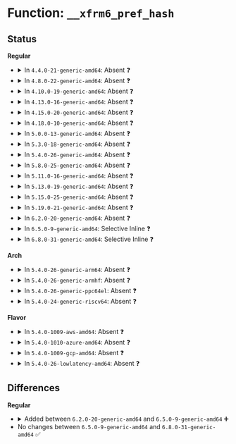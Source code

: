 # Function: <code>__xfrm6_pref_hash</code>

## Status
<b>Regular</b>
<ul>
<li>
<details>
<summary>In <code>4.4.0-21-generic-amd64</code>: Absent ❓</summary>

```json
{
  "name": "__xfrm6_pref_hash",
  "collision_type": "Unique Static",
  "inline_type": "Full",
  "funcs": [
    {
      "addr": 18446744071586913773,
      "name": "__xfrm6_pref_hash",
      "external": false,
      "loc": "net/xfrm/xfrm_hash.h:54",
      "file": "net/xfrm/xfrm_policy.c",
      "inline": "declared, inlined",
      "caller_inline": [
        "net/xfrm/xfrm_policy.c:xfrm_hash_resize",
        "net/xfrm/xfrm_policy.c:xfrm_hash_resize",
        "net/xfrm/xfrm_policy.c:policy_hash_bysel",
        "net/xfrm/xfrm_policy.c:policy_hash_bysel"
      ],
      "caller_func": []
    }
  ],
  "symbols": []
}
```
</details>
</li>
<li>
<details>
<summary>In <code>4.8.0-22-generic-amd64</code>: Absent ❓</summary>

```json
{
  "name": "__xfrm6_pref_hash",
  "collision_type": "Unique Static",
  "inline_type": "Full",
  "funcs": [
    {
      "addr": 18446744071587360031,
      "name": "__xfrm6_pref_hash",
      "external": false,
      "loc": "net/xfrm/xfrm_hash.h:54",
      "file": "net/xfrm/xfrm_policy.c",
      "inline": "declared, inlined",
      "caller_inline": [
        "net/xfrm/xfrm_policy.c:xfrm_hash_resize",
        "net/xfrm/xfrm_policy.c:xfrm_hash_resize",
        "net/xfrm/xfrm_policy.c:policy_hash_bysel",
        "net/xfrm/xfrm_policy.c:policy_hash_bysel"
      ],
      "caller_func": []
    }
  ],
  "symbols": []
}
```
</details>
</li>
<li>
<details>
<summary>In <code>4.10.0-19-generic-amd64</code>: Absent ❓</summary>

```json
{
  "name": "__xfrm6_pref_hash",
  "collision_type": "Unique Static",
  "inline_type": "Full",
  "funcs": [
    {
      "addr": 18446744071587562912,
      "name": "__xfrm6_pref_hash",
      "external": false,
      "loc": "net/xfrm/xfrm_hash.h:54",
      "file": "net/xfrm/xfrm_policy.c",
      "inline": "declared, inlined",
      "caller_inline": [
        "net/xfrm/xfrm_policy.c:xfrm_hash_resize",
        "net/xfrm/xfrm_policy.c:xfrm_hash_resize",
        "net/xfrm/xfrm_policy.c:policy_hash_bysel",
        "net/xfrm/xfrm_policy.c:policy_hash_bysel"
      ],
      "caller_func": []
    }
  ],
  "symbols": []
}
```
</details>
</li>
<li>
<details>
<summary>In <code>4.13.0-16-generic-amd64</code>: Absent ❓</summary>

```json
{
  "name": "__xfrm6_pref_hash",
  "collision_type": "Unique Static",
  "inline_type": "Full",
  "funcs": [
    {
      "addr": 18446744071587709922,
      "name": "__xfrm6_pref_hash",
      "external": false,
      "loc": "net/xfrm/xfrm_hash.h:54",
      "file": "net/xfrm/xfrm_policy.c",
      "inline": "declared, inlined",
      "caller_inline": [
        "net/xfrm/xfrm_policy.c:xfrm_hash_resize",
        "net/xfrm/xfrm_policy.c:xfrm_hash_resize",
        "net/xfrm/xfrm_policy.c:policy_hash_bysel",
        "net/xfrm/xfrm_policy.c:policy_hash_bysel"
      ],
      "caller_func": []
    }
  ],
  "symbols": []
}
```
</details>
</li>
<li>
<details>
<summary>In <code>4.15.0-20-generic-amd64</code>: Absent ❓</summary>

```json
{
  "name": "__xfrm6_pref_hash",
  "collision_type": "Unique Static",
  "inline_type": "Full",
  "funcs": [
    {
      "addr": 18446744071588235602,
      "name": "__xfrm6_pref_hash",
      "external": false,
      "loc": "net/xfrm/xfrm_hash.h:55",
      "file": "net/xfrm/xfrm_policy.c",
      "inline": "declared, inlined",
      "caller_inline": [
        "net/xfrm/xfrm_policy.c:xfrm_hash_resize",
        "net/xfrm/xfrm_policy.c:xfrm_hash_resize",
        "net/xfrm/xfrm_policy.c:policy_hash_bysel",
        "net/xfrm/xfrm_policy.c:policy_hash_bysel"
      ],
      "caller_func": []
    }
  ],
  "symbols": []
}
```
</details>
</li>
<li>
<details>
<summary>In <code>4.18.0-10-generic-amd64</code>: Absent ❓</summary>

```json
{
  "name": "__xfrm6_pref_hash",
  "collision_type": "Unique Static",
  "inline_type": "Full",
  "funcs": [
    {
      "addr": 18446744071588590625,
      "name": "__xfrm6_pref_hash",
      "external": false,
      "loc": "net/xfrm/xfrm_hash.h:55",
      "file": "net/xfrm/xfrm_policy.c",
      "inline": "declared, inlined",
      "caller_inline": [
        "net/xfrm/xfrm_policy.c:xfrm_hash_resize",
        "net/xfrm/xfrm_policy.c:xfrm_hash_resize",
        "net/xfrm/xfrm_policy.c:policy_hash_bysel",
        "net/xfrm/xfrm_policy.c:policy_hash_bysel"
      ],
      "caller_func": []
    }
  ],
  "symbols": []
}
```
</details>
</li>
<li>
<details>
<summary>In <code>5.0.0-13-generic-amd64</code>: Absent ❓</summary>

```json
{
  "name": "__xfrm6_pref_hash",
  "collision_type": "Unique Static",
  "inline_type": "Full",
  "funcs": [
    {
      "addr": 18446744071588797665,
      "name": "__xfrm6_pref_hash",
      "external": false,
      "loc": "net/xfrm/xfrm_hash.h:54",
      "file": "net/xfrm/xfrm_policy.c",
      "inline": "declared, inlined",
      "caller_inline": [
        "net/xfrm/xfrm_policy.c:xfrm_hash_resize",
        "net/xfrm/xfrm_policy.c:xfrm_hash_resize",
        "net/xfrm/xfrm_policy.c:policy_hash_bysel",
        "net/xfrm/xfrm_policy.c:policy_hash_bysel"
      ],
      "caller_func": []
    }
  ],
  "symbols": []
}
```
</details>
</li>
<li>
<details>
<summary>In <code>5.3.0-18-generic-amd64</code>: Absent ❓</summary>

```json
{
  "name": "__xfrm6_pref_hash",
  "collision_type": "Unique Static",
  "inline_type": "Full",
  "funcs": [
    {
      "addr": 18446744071589228789,
      "name": "__xfrm6_pref_hash",
      "external": false,
      "loc": "net/xfrm/xfrm_hash.h:54",
      "file": "net/xfrm/xfrm_policy.c",
      "inline": "declared, inlined",
      "caller_inline": [
        "net/xfrm/xfrm_policy.c:xfrm_hash_resize",
        "net/xfrm/xfrm_policy.c:xfrm_hash_resize",
        "net/xfrm/xfrm_policy.c:policy_hash_bysel",
        "net/xfrm/xfrm_policy.c:policy_hash_bysel"
      ],
      "caller_func": []
    }
  ],
  "symbols": []
}
```
</details>
</li>
<li>
<details>
<summary>In <code>5.4.0-26-generic-amd64</code>: Absent ❓</summary>

```json
{
  "name": "__xfrm6_pref_hash",
  "collision_type": "Unique Static",
  "inline_type": "Full",
  "funcs": [
    {
      "addr": 18446744071589454053,
      "name": "__xfrm6_pref_hash",
      "external": false,
      "loc": "net/xfrm/xfrm_hash.h:54",
      "file": "net/xfrm/xfrm_policy.c",
      "inline": "declared, inlined",
      "caller_inline": [
        "net/xfrm/xfrm_policy.c:xfrm_hash_resize",
        "net/xfrm/xfrm_policy.c:xfrm_hash_resize",
        "net/xfrm/xfrm_policy.c:policy_hash_bysel",
        "net/xfrm/xfrm_policy.c:policy_hash_bysel"
      ],
      "caller_func": []
    }
  ],
  "symbols": []
}
```
</details>
</li>
<li>
<details>
<summary>In <code>5.8.0-25-generic-amd64</code>: Absent ❓</summary>

```json
{
  "name": "__xfrm6_pref_hash",
  "collision_type": "Unique Static",
  "inline_type": "Full",
  "funcs": [
    {
      "addr": 18446744071590445413,
      "name": "__xfrm6_pref_hash",
      "external": false,
      "loc": "net/xfrm/xfrm_hash.h:54",
      "file": "net/xfrm/xfrm_policy.c",
      "inline": "declared, inlined",
      "caller_inline": [
        "net/xfrm/xfrm_policy.c:xfrm_dst_hash_transfer",
        "net/xfrm/xfrm_policy.c:xfrm_dst_hash_transfer",
        "net/xfrm/xfrm_policy.c:policy_hash_bysel",
        "net/xfrm/xfrm_policy.c:policy_hash_bysel"
      ],
      "caller_func": []
    }
  ],
  "symbols": []
}
```
</details>
</li>
<li>
<details>
<summary>In <code>5.11.0-16-generic-amd64</code>: Absent ❓</summary>

```json
{
  "name": "__xfrm6_pref_hash",
  "collision_type": "Unique Static",
  "inline_type": "Full",
  "funcs": [
    {
      "addr": 18446744071590503509,
      "name": "__xfrm6_pref_hash",
      "external": false,
      "loc": "net/xfrm/xfrm_hash.h:54",
      "file": "net/xfrm/xfrm_policy.c",
      "inline": "declared, inlined",
      "caller_inline": [
        "net/xfrm/xfrm_policy.c:xfrm_dst_hash_transfer",
        "net/xfrm/xfrm_policy.c:xfrm_dst_hash_transfer",
        "net/xfrm/xfrm_policy.c:policy_hash_bysel",
        "net/xfrm/xfrm_policy.c:policy_hash_bysel"
      ],
      "caller_func": []
    }
  ],
  "symbols": []
}
```
</details>
</li>
<li>
<details>
<summary>In <code>5.13.0-19-generic-amd64</code>: Absent ❓</summary>

```json
{
  "name": "__xfrm6_pref_hash",
  "collision_type": "Unique Static",
  "inline_type": "Full",
  "funcs": [
    {
      "addr": 18446744071590428947,
      "name": "__xfrm6_pref_hash",
      "external": false,
      "loc": "net/xfrm/xfrm_hash.h:54",
      "file": "net/xfrm/xfrm_policy.c",
      "inline": "declared, inlined",
      "caller_inline": [
        "net/xfrm/xfrm_policy.c:xfrm_dst_hash_transfer",
        "net/xfrm/xfrm_policy.c:xfrm_dst_hash_transfer",
        "net/xfrm/xfrm_policy.c:policy_hash_bysel",
        "net/xfrm/xfrm_policy.c:policy_hash_bysel"
      ],
      "caller_func": []
    }
  ],
  "symbols": []
}
```
</details>
</li>
<li>
<details>
<summary>In <code>5.15.0-25-generic-amd64</code>: Absent ❓</summary>

```json
{
  "name": "__xfrm6_pref_hash",
  "collision_type": "Unique Static",
  "inline_type": "Full",
  "funcs": [
    {
      "addr": 18446744071591227725,
      "name": "__xfrm6_pref_hash",
      "external": false,
      "loc": "net/xfrm/xfrm_hash.h:54",
      "file": "net/xfrm/xfrm_policy.c",
      "inline": "declared, inlined",
      "caller_inline": [
        "net/xfrm/xfrm_policy.c:xfrm_dst_hash_transfer",
        "net/xfrm/xfrm_policy.c:xfrm_dst_hash_transfer",
        "net/xfrm/xfrm_policy.c:policy_hash_bysel",
        "net/xfrm/xfrm_policy.c:policy_hash_bysel"
      ],
      "caller_func": []
    }
  ],
  "symbols": []
}
```
</details>
</li>
<li>
<details>
<summary>In <code>5.19.0-21-generic-amd64</code>: Absent ❓</summary>

```json
{
  "name": "__xfrm6_pref_hash",
  "collision_type": "Unique Static",
  "inline_type": "Full",
  "funcs": [
    {
      "addr": 18446744071592890658,
      "name": "__xfrm6_pref_hash",
      "external": false,
      "loc": "net/xfrm/xfrm_hash.h:54",
      "file": "net/xfrm/xfrm_policy.c",
      "inline": "declared, inlined",
      "caller_inline": [
        "net/xfrm/xfrm_policy.c:xfrm_dst_hash_transfer",
        "net/xfrm/xfrm_policy.c:xfrm_dst_hash_transfer",
        "net/xfrm/xfrm_policy.c:policy_hash_bysel",
        "net/xfrm/xfrm_policy.c:policy_hash_bysel"
      ],
      "caller_func": []
    }
  ],
  "symbols": []
}
```
</details>
</li>
<li>
<details>
<summary>In <code>6.2.0-20-generic-amd64</code>: Absent ❓</summary>

```json
{
  "name": "__xfrm6_pref_hash",
  "collision_type": "Unique Static",
  "inline_type": "Full",
  "funcs": [
    {
      "addr": 18446744071594770565,
      "name": "__xfrm6_pref_hash",
      "external": false,
      "loc": "net/xfrm/xfrm_hash.h:54",
      "file": "net/xfrm/xfrm_policy.c",
      "inline": "declared, inlined",
      "caller_inline": [
        "net/xfrm/xfrm_policy.c:xfrm_dst_hash_transfer",
        "net/xfrm/xfrm_policy.c:xfrm_dst_hash_transfer",
        "net/xfrm/xfrm_policy.c:policy_hash_bysel",
        "net/xfrm/xfrm_policy.c:policy_hash_bysel"
      ],
      "caller_func": []
    }
  ],
  "symbols": []
}
```
</details>
</li>
<li>
<details>
<summary>In <code>6.5.0-9-generic-amd64</code>: Selective Inline ❓</summary>

```c
unsigned int __xfrm6_pref_hash(const xfrm_address_t * addr, __u8 prefixlen)
```

```json
{
  "name": "__xfrm6_pref_hash",
  "collision_type": "Unique Static",
  "inline_type": "Selective",
  "funcs": [
    {
      "addr": 18446744071595157980,
      "name": "__xfrm6_pref_hash",
      "external": false,
      "loc": "net/xfrm/xfrm_hash.h:54",
      "file": "net/xfrm/xfrm_policy.c",
      "inline": "declared, inlined",
      "caller_inline": [
        "net/xfrm/xfrm_policy.c:xfrm_dst_hash_transfer",
        "net/xfrm/xfrm_policy.c:xfrm_dst_hash_transfer"
      ],
      "caller_func": [
        "net/xfrm/xfrm_policy.c:policy_hash_bysel",
        "net/xfrm/xfrm_policy.c:policy_hash_bysel"
      ]
    }
  ],
  "symbols": [
    {
      "addr": 18446744071595151200,
      "name": "__xfrm6_pref_hash",
      "section": ".text",
      "bind": "STB_LOCAL",
      "size": 351
    }
  ]
}
```
</details>
</li>
<li>
<details>
<summary>In <code>6.8.0-31-generic-amd64</code>: Selective Inline ❓</summary>

```c
unsigned int __xfrm6_pref_hash(const xfrm_address_t * addr, __u8 prefixlen)
```

```json
{
  "name": "__xfrm6_pref_hash",
  "collision_type": "Unique Static",
  "inline_type": "Selective",
  "funcs": [
    {
      "addr": 18446744071596001004,
      "name": "__xfrm6_pref_hash",
      "external": false,
      "loc": "net/xfrm/xfrm_hash.h:54",
      "file": "net/xfrm/xfrm_policy.c",
      "inline": "declared, inlined",
      "caller_inline": [
        "net/xfrm/xfrm_policy.c:xfrm_dst_hash_transfer",
        "net/xfrm/xfrm_policy.c:xfrm_dst_hash_transfer"
      ],
      "caller_func": [
        "net/xfrm/xfrm_policy.c:policy_hash_bysel",
        "net/xfrm/xfrm_policy.c:policy_hash_bysel"
      ]
    }
  ],
  "symbols": [
    {
      "addr": 18446744071595993328,
      "name": "__xfrm6_pref_hash",
      "section": ".text",
      "bind": "STB_LOCAL",
      "size": 351
    }
  ]
}
```
</details>
</li>
</ul>
<b>Arch</b>
<ul>
<li>
<details>
<summary>In <code>5.4.0-26-generic-arm64</code>: Absent ❓</summary>

```json
{
  "name": "__xfrm6_pref_hash",
  "collision_type": "Unique Static",
  "inline_type": "Full",
  "funcs": [
    {
      "addr": 18446603336503126704,
      "name": "__xfrm6_pref_hash",
      "external": false,
      "loc": "net/xfrm/xfrm_hash.h:54",
      "file": "net/xfrm/xfrm_policy.c",
      "inline": "declared, inlined",
      "caller_inline": [
        "net/xfrm/xfrm_policy.c:xfrm_hash_resize",
        "net/xfrm/xfrm_policy.c:xfrm_hash_resize",
        "net/xfrm/xfrm_policy.c:policy_hash_bysel",
        "net/xfrm/xfrm_policy.c:policy_hash_bysel"
      ],
      "caller_func": []
    }
  ],
  "symbols": []
}
```
</details>
</li>
<li>
<details>
<summary>In <code>5.4.0-26-generic-armhf</code>: Absent ❓</summary>

```json
{
  "name": "__xfrm6_pref_hash",
  "collision_type": "Unique Static",
  "inline_type": "Full",
  "funcs": [
    {
      "addr": 3235791460,
      "name": "__xfrm6_pref_hash",
      "external": false,
      "loc": "net/xfrm/xfrm_hash.h:54",
      "file": "net/xfrm/xfrm_policy.c",
      "inline": "declared, inlined",
      "caller_inline": [
        "net/xfrm/xfrm_policy.c:xfrm_hash_resize",
        "net/xfrm/xfrm_policy.c:xfrm_hash_resize",
        "net/xfrm/xfrm_policy.c:policy_hash_bysel",
        "net/xfrm/xfrm_policy.c:policy_hash_bysel"
      ],
      "caller_func": []
    }
  ],
  "symbols": []
}
```
</details>
</li>
<li>
<details>
<summary>In <code>5.4.0-26-generic-ppc64el</code>: Absent ❓</summary>

```json
{
  "name": "__xfrm6_pref_hash",
  "collision_type": "Unique Static",
  "inline_type": "Full",
  "funcs": [
    {
      "addr": 13835058055296825144,
      "name": "__xfrm6_pref_hash",
      "external": false,
      "loc": "net/xfrm/xfrm_hash.h:54",
      "file": "net/xfrm/xfrm_policy.c",
      "inline": "declared, inlined",
      "caller_inline": [
        "net/xfrm/xfrm_policy.c:xfrm_bydst_resize",
        "net/xfrm/xfrm_policy.c:xfrm_bydst_resize",
        "net/xfrm/xfrm_policy.c:policy_hash_bysel",
        "net/xfrm/xfrm_policy.c:policy_hash_bysel"
      ],
      "caller_func": []
    }
  ],
  "symbols": []
}
```
</details>
</li>
<li>
<details>
<summary>In <code>5.4.0-24-generic-riscv64</code>: Absent ❓</summary>

```json
{
  "name": "__xfrm6_pref_hash",
  "collision_type": "Unique Static",
  "inline_type": "Full",
  "funcs": [
    {
      "addr": 18446743936279164482,
      "name": "__xfrm6_pref_hash",
      "external": false,
      "loc": "net/xfrm/xfrm_hash.h:54",
      "file": "net/xfrm/xfrm_policy.c",
      "inline": "declared, inlined",
      "caller_inline": [
        "net/xfrm/xfrm_policy.c:xfrm_hash_resize",
        "net/xfrm/xfrm_policy.c:xfrm_hash_resize",
        "net/xfrm/xfrm_policy.c:policy_hash_bysel",
        "net/xfrm/xfrm_policy.c:policy_hash_bysel"
      ],
      "caller_func": []
    }
  ],
  "symbols": []
}
```
</details>
</li>
</ul>
<b>Flavor</b>
<ul>
<li>
<details>
<summary>In <code>5.4.0-1009-aws-amd64</code>: Absent ❓</summary>

```json
{
  "name": "__xfrm6_pref_hash",
  "collision_type": "Unique Static",
  "inline_type": "Full",
  "funcs": [
    {
      "addr": 18446744071589058421,
      "name": "__xfrm6_pref_hash",
      "external": false,
      "loc": "net/xfrm/xfrm_hash.h:54",
      "file": "net/xfrm/xfrm_policy.c",
      "inline": "declared, inlined",
      "caller_inline": [
        "net/xfrm/xfrm_policy.c:xfrm_hash_resize",
        "net/xfrm/xfrm_policy.c:xfrm_hash_resize",
        "net/xfrm/xfrm_policy.c:policy_hash_bysel",
        "net/xfrm/xfrm_policy.c:policy_hash_bysel"
      ],
      "caller_func": []
    }
  ],
  "symbols": []
}
```
</details>
</li>
<li>
<details>
<summary>In <code>5.4.0-1010-azure-amd64</code>: Absent ❓</summary>

```json
{
  "name": "__xfrm6_pref_hash",
  "collision_type": "Unique Static",
  "inline_type": "Full",
  "funcs": [
    {
      "addr": 18446744071588783461,
      "name": "__xfrm6_pref_hash",
      "external": false,
      "loc": "net/xfrm/xfrm_hash.h:54",
      "file": "net/xfrm/xfrm_policy.c",
      "inline": "declared, inlined",
      "caller_inline": [
        "net/xfrm/xfrm_policy.c:xfrm_hash_resize",
        "net/xfrm/xfrm_policy.c:xfrm_hash_resize",
        "net/xfrm/xfrm_policy.c:policy_hash_bysel",
        "net/xfrm/xfrm_policy.c:policy_hash_bysel"
      ],
      "caller_func": []
    }
  ],
  "symbols": []
}
```
</details>
</li>
<li>
<details>
<summary>In <code>5.4.0-1009-gcp-amd64</code>: Absent ❓</summary>

```json
{
  "name": "__xfrm6_pref_hash",
  "collision_type": "Unique Static",
  "inline_type": "Full",
  "funcs": [
    {
      "addr": 18446744071589495285,
      "name": "__xfrm6_pref_hash",
      "external": false,
      "loc": "net/xfrm/xfrm_hash.h:54",
      "file": "net/xfrm/xfrm_policy.c",
      "inline": "declared, inlined",
      "caller_inline": [
        "net/xfrm/xfrm_policy.c:xfrm_hash_resize",
        "net/xfrm/xfrm_policy.c:xfrm_hash_resize",
        "net/xfrm/xfrm_policy.c:policy_hash_bysel",
        "net/xfrm/xfrm_policy.c:policy_hash_bysel"
      ],
      "caller_func": []
    }
  ],
  "symbols": []
}
```
</details>
</li>
<li>
<details>
<summary>In <code>5.4.0-26-lowlatency-amd64</code>: Absent ❓</summary>

```json
{
  "name": "__xfrm6_pref_hash",
  "collision_type": "Unique Static",
  "inline_type": "Full",
  "funcs": [
    {
      "addr": 18446744071589541925,
      "name": "__xfrm6_pref_hash",
      "external": false,
      "loc": "net/xfrm/xfrm_hash.h:54",
      "file": "net/xfrm/xfrm_policy.c",
      "inline": "declared, inlined",
      "caller_inline": [
        "net/xfrm/xfrm_policy.c:xfrm_hash_resize",
        "net/xfrm/xfrm_policy.c:xfrm_hash_resize",
        "net/xfrm/xfrm_policy.c:policy_hash_bysel",
        "net/xfrm/xfrm_policy.c:policy_hash_bysel"
      ],
      "caller_func": []
    }
  ],
  "symbols": []
}
```
</details>
</li>
</ul>

## Differences
<b>Regular</b>
<ul>
<li>
<details>
<summary>Added between <code>6.2.0-20-generic-amd64</code> and <code>6.5.0-9-generic-amd64</code> ➕</summary>

```c
unsigned int __xfrm6_pref_hash(const xfrm_address_t * addr, __u8 prefixlen)
```
</details>
</li>
<li>
No changes between <code>6.5.0-9-generic-amd64</code> and <code>6.8.0-31-generic-amd64</code> ✅
</li>
</ul>
